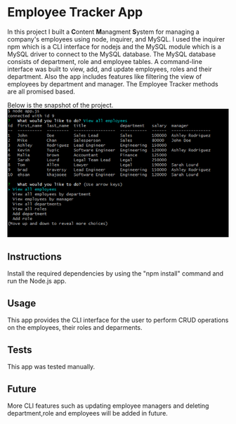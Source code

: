 # Employee Tracker App

In this project I built a **C**ontent **M**anagment
**S**ystem for managing a company's employees using node, inquirer, and MySQL. I used the inquirer npm which is a CLI interface for nodejs and the MySQL module which is a MySQL driver to connect to the MySQL database. The MySQL database consists of department, role and employee tables. A command-line interface was built to view, add, and update employees, roles and their department. Also the app includes features like filtering the view of employees by department and manager. The Employee Tracker methods are all promised based.

Below is the snapshot of the project.
![Database Schema](Assets/employeeTracker.png)

## Instructions

Install the required dependencies by using the "npm install" command and run the Node.js app.


## Usage
This app provides the CLI interface for the user to perform CRUD operations on the employees, their roles and deparments.

## Tests
This app was tested manually.

## Future
More CLI features such as updating employee managers and deleting department,role and employees will be added in future.


  
  


















